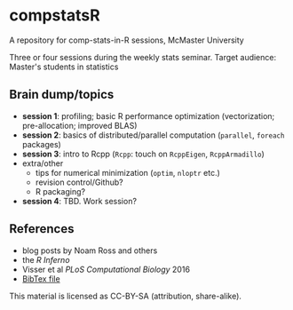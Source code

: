 # compstatsR

A repository for comp-stats-in-R sessions, McMaster University

Three or four sessions during the weekly stats seminar. Target audience: Master's students in statistics

## Brain dump/topics

- **session 1**: profiling; basic R performance optimization (vectorization; pre-allocation; improved BLAS)
- **session 2**: basics of distributed/parallel computation (`parallel`, `foreach` packages)
- **session 3**: intro to Rcpp (`Rcpp`: touch on `RcppEigen`, `RcppArmadillo`)
- extra/other
   - tips for numerical minimization (`optim`, `nloptr` etc.)
   - revision control/Github?
   - R packaging?
- **session 4**: TBD. Work session?

## References


- blog posts by Noam Ross and others
- the *R Inferno*
- Visser et al *PLoS Computational Biology* 2016
- [BibTex file](compstatsR.bib)

This material is licensed as CC-BY-SA (attribution, share-alike).
